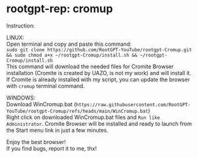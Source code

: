 # rootgpt-rep: cromup
Instruction:  
  
LINUX:  
Open terminal and copy and paste this command:  
`sudo git clone https://github.com/RootGPT-YouTube/rootgpt-Cromup.git && sudo chmod a+x ~/rootgpt-Cromup/install.sh && ~/rootgpt-Cromup/install.sh`  
This command will download the needed files for Cromite Browser installation (Cromite is created by UAZO, is not my work) and will install it.  
If Cromite is already installed with my script, you can update the browser with `cromup` terminal command.  
  
WINDOWS:  
Download WinCromup.bat (`https://raw.githubusercontent.com/RootGPT-YouTube/rootgpt-Cromup/refs/heads/main/WinCromup.bat`)  
Right click on downloaded WinCromup.bat files and `Run like Administrator`. Cromite Browser will be installed and ready to launch from the Start menu link in just a few minutes.  
  
Enjoy the best browser!  
If you find bugs, report it to me, thx!
